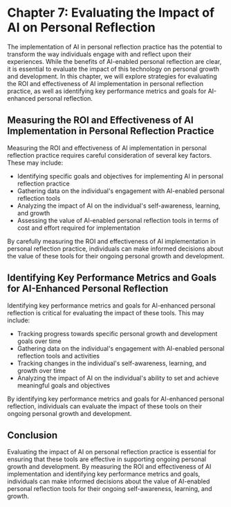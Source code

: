 Chapter 7: Evaluating the Impact of AI on Personal Reflection
=============================================================

The implementation of AI in personal reflection practice has the potential to transform the way individuals engage with and reflect upon their experiences. While the benefits of AI-enabled personal reflection are clear, it is essential to evaluate the impact of this technology on personal growth and development. In this chapter, we will explore strategies for evaluating the ROI and effectiveness of AI implementation in personal reflection practice, as well as identifying key performance metrics and goals for AI-enhanced personal reflection.

Measuring the ROI and Effectiveness of AI Implementation in Personal Reflection Practice
----------------------------------------------------------------------------------------

Measuring the ROI and effectiveness of AI implementation in personal reflection practice requires careful consideration of several key factors. These may include:

* Identifying specific goals and objectives for implementing AI in personal reflection practice
* Gathering data on the individual's engagement with AI-enabled personal reflection tools
* Analyzing the impact of AI on the individual's self-awareness, learning, and growth
* Assessing the value of AI-enabled personal reflection tools in terms of cost and effort required for implementation

By carefully measuring the ROI and effectiveness of AI implementation in personal reflection practice, individuals can make informed decisions about the value of these tools for their ongoing personal growth and development.

Identifying Key Performance Metrics and Goals for AI-Enhanced Personal Reflection
---------------------------------------------------------------------------------

Identifying key performance metrics and goals for AI-enhanced personal reflection is critical for evaluating the impact of these tools. This may include:

* Tracking progress towards specific personal growth and development goals over time
* Gathering data on the individual's engagement with AI-enabled personal reflection tools and activities
* Tracking changes in the individual's self-awareness, learning, and growth over time
* Analyzing the impact of AI on the individual's ability to set and achieve meaningful goals and objectives

By identifying key performance metrics and goals for AI-enhanced personal reflection, individuals can evaluate the impact of these tools on their ongoing personal growth and development.

Conclusion
----------

Evaluating the impact of AI on personal reflection practice is essential for ensuring that these tools are effective in supporting ongoing personal growth and development. By measuring the ROI and effectiveness of AI implementation and identifying key performance metrics and goals, individuals can make informed decisions about the value of AI-enabled personal reflection tools for their ongoing self-awareness, learning, and growth.
